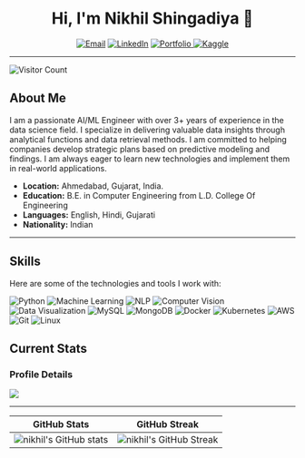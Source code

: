 

<h1 align="center">Hi, I'm Nikhil Shingadiya 👋</h1>

<p align="center">
  <a href="mailto:shingadiyanikhil1634@gmail.com"><img src="https://img.shields.io/badge/Email-D14836?style=for-the-badge&logo=gmail&logoColor=white" alt="Email"></a>
  <a href="https://www.linkedin.com/in/nikhil-shingadiya/"><img src="https://img.shields.io/badge/LinkedIn-%230077B5.svg?style=for-the-badge&logo=linkedin&logoColor=white" alt="LinkedIn"></a>
  <a href="https://twitter.com/nikshingadiya">
  <img src="https://img.shields.io/badge/Portfolio-%23000000.svg?style=for-the-badge&logo=About.me&logoColor=white" alt="Portfolio">
  </a>
  <a href="https://www.kaggle.com/nikshingadiya">
    <img src="https://img.shields.io/badge/Kaggle-%2320BEFF.svg?style=for-the-badge&logo=Kaggle&logoColor=white" alt="Kaggle">
  </a>
</p>

---
![Visitor Count](https://komarev.com/ghpvc/?username=nikshingadiya)
## About Me

I am a passionate AI/ML Engineer with over 3+ years of experience in the data science field. I specialize in delivering valuable data insights through analytical functions and data retrieval methods. I am committed to helping companies develop strategic plans based on predictive modeling and findings. I am always eager to learn new technologies and implement them in real-world applications.

- **Location:** Ahmedabad, Gujarat, India.
- **Education:** B.E. in Computer Engineering from L.D. College Of Engineering
- **Languages:** English, Hindi, Gujarati
- **Nationality:** Indian

---

## Skills

Here are some of the technologies and tools I work with:

![Python](https://img.shields.io/badge/Python-%2314354C.svg?style=for-the-badge&logo=python&logoColor=white)
![Machine Learning](https://img.shields.io/badge/Machine%20Learning-%2300C853.svg?style=for-the-badge&logo=machine-learning&logoColor=white)
![NLP](https://img.shields.io/badge/Natural%20Language%20Processing-%23FF6F00.svg?style=for-the-badge&logo=natural-language-processing&logoColor=white)
![Computer Vision](https://img.shields.io/badge/Computer%20Vision-%23007ACC.svg?style=for-the-badge&logo=computer-vision&logoColor=white)
![Data Visualization](https://img.shields.io/badge/Data%20Visualization-%23E4405F.svg?style=for-the-badge&logo=data-visualization&logoColor=white)
![MySQL](https://img.shields.io/badge/MySQL-%234479A1.svg?style=for-the-badge&logo=mysql&logoColor=white)
![MongoDB](https://img.shields.io/badge/MongoDB-%2347A248.svg?style=for-the-badge&logo=mongodb&logoColor=white)
![Docker](https://img.shields.io/badge/Docker-%232496ED.svg?style=for-the-badge&logo=docker&logoColor=white)
![Kubernetes](https://img.shields.io/badge/Kubernetes-%23326CE5.svg?style=for-the-badge&logo=kubernetes&logoColor=white)
![AWS](https://img.shields.io/badge/Amazon%20AWS-%23232F3E.svg?style=for-the-badge&logo=amazon-aws&logoColor=white)
![Git](https://img.shields.io/badge/Git-%23F05032.svg?style=for-the-badge&logo=git&logoColor=white)
![Linux](https://img.shields.io/badge/Linux-%23FCC624.svg?style=for-the-badge&logo=linux&logoColor=black)


## Current Stats

### Profile Details
![](http://github-profile-summary-cards.vercel.app/api/cards/profile-details?username=nikshingadiya&theme=tokyonight)


---

| **GitHub Stats** | **GitHub Streak** |
| :---: | :---: |
| ![nikhil's GitHub stats](https://github-readme-stats.vercel.app/api?username=nikshingadiya&show_icons=true&theme=tokyonight&from=2024-01-01&to=2025-12-21) | ![nikhil's GitHub Streak](https://nirzak-streak-stats.vercel.app/?user=nikshingadiya&theme=tokyonight) |


